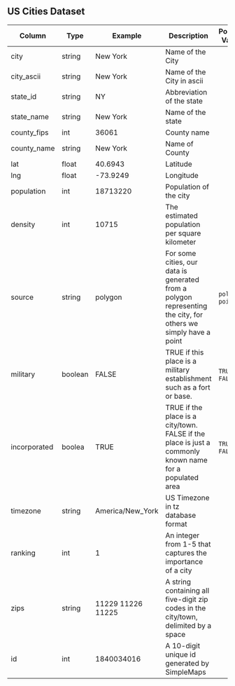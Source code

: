## US Cities Dataset
| Column      | Type        | Example     | Description                | Possible Values |
| ----------- | ----------- | ----------- | -------------------------- | ----------- |
| city        | string      | New York    | Name of the City           | |
| city_ascii  | string      | New York    | Name of the City in ascii  | |
| state_id    | string      | NY          | Abbreviation of the state  | |
| state_name  | string      | New York    | Name of the state          | |
| county_fips | int         | 36061       | County name                | |
| county_name | string      | New York    | Name of County             | |
| lat         | float       | 40.6943     | Latitude                   | |
| lng         | float       | -73.9249    | Longitude                  | |
| population  | int         | 18713220    | Population of the city     | |
| density     | int         | 10715       | The estimated population per square kilometer                                                                   | |
| source      | string      | polygon     | For some cities, our data is generated from a polygon representing the city, for others we simply have a point  | `polygon`, `point`|
| military    | boolean     | FALSE       | TRUE if this place is a military establishment such as a fort or base.                                          | `TRUE`, `FALSE` |
| incorporated | boolea     | TRUE        | TRUE if the place is a city/town. FALSE if the place is just a commonly known name for a populated area         |  `TRUE`, `FALSE`|
| timezone    | string      | America/New_York | US Timezone in tz database format                                                                          | |
| ranking     | int         | 1           | 	An integer from 1-5 that captures the importance of a city                                                    | |
| zips        | string      | 11229 11226 11225      | 	A string containing all five-digit zip codes in the city/town, delimited by a space                 | |
| id          | int         | 1840034016  | A 10-digit unique id generated by SimpleMaps                                                                    | |
